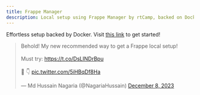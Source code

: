 ```yaml
---
title: Frappe Manager
description: Local setup using Frappe Manager by rtCamp, backed on Docker.
---
```


Effortless setup backed by Docker. Visit [this link](https://github.com/rtCamp/Frappe-Manager) to get started!

<blockquote class="twitter-tweet"><p lang="en" dir="ltr">Behold! My new recommended way to get a Frappe local setup! <br><br>Must try: <a href="https://t.co/DsLINDrBpu">https://t.co/DsLINDrBpu</a><br><br>🧵 👇 <a href="https://t.co/5iHBqDf8Ha">pic.twitter.com/5iHBqDf8Ha</a></p>&mdash; Md Hussain Nagaria (@NagariaHussain) <a href="https://twitter.com/NagariaHussain/status/1733094811375468787?ref_src=twsrc%5Etfw">December 8, 2023</a></blockquote> <script async src="https://platform.twitter.com/widgets.js" charset="utf-8"></script>

